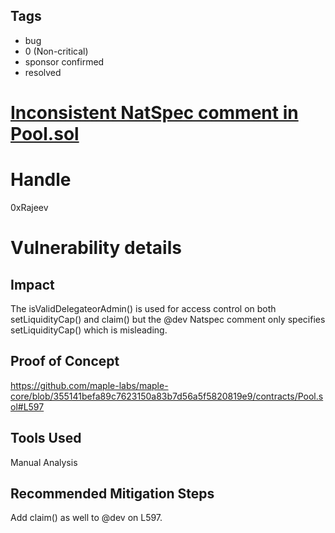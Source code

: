 ## Tags

- bug
- 0 (Non-critical)
- sponsor confirmed
- resolved

# [Inconsistent NatSpec comment in Pool.sol](https://github.com/code-423n4/2021-04-maple-findings/issues/71) 

# Handle

0xRajeev


# Vulnerability details

## Impact

The isValidDelegateorAdmin() is used for access control on both setLiquidityCap() and claim() but the @dev Natspec comment only specifies setLiquidityCap() which is misleading.

## Proof of Concept

https://github.com/maple-labs/maple-core/blob/355141befa89c7623150a83b7d56a5f5820819e9/contracts/Pool.sol#L597

## Tools Used

Manual Analysis

## Recommended Mitigation Steps

Add claim() as well to @dev on L597.


